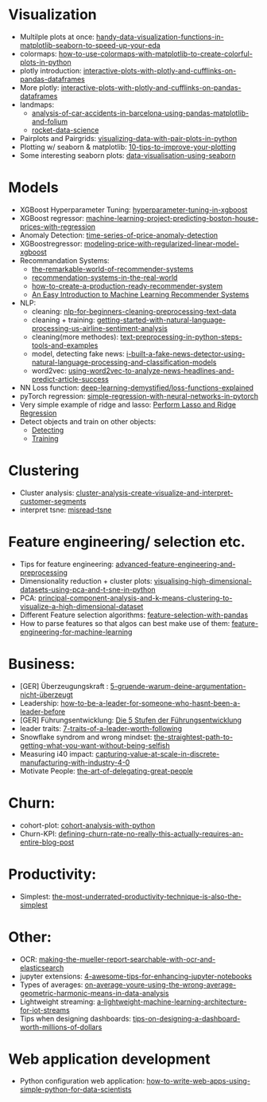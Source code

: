 # Visualization
* Multilple plots at once: [handy-data-visualization-functions-in-matplotlib-seaborn-to-speed-up-your-eda](https://medium.com/better-programming/handy-data-visualization-functions-in-matplotlib-seaborn-to-speed-up-your-eda-241ba0a9c47d)
* colormaps:
[how-to-use-colormaps-with-matplotlib-to-create-colorful-plots-in-python](https://medium.com/@liztersahakyan/how-to-use-colormaps-with-matplotlib-to-create-colorful-plots-in-python-969b5a892f0c?source=email-5b157852f2eb-1564283139843-digest.reader------2-59------------------636e19e0_d5fa_415b_a2e9_f60228bca68c-16&sectionName=recommended)
* plotly introduction: 
[interactive-plots-with-plotly-and-cufflinks-on-pandas-dataframes](https://towardsdatascience.com/the-next-level-of-data-visualization-in-python-dd6e99039d5e)
* More plotly: [interactive-plots-with-plotly-and-cufflinks-on-pandas-dataframes](https://medium.com/@ozan/interactive-plots-with-plotly-and-cufflinks-on-pandas-dataframes-af6f86f62d94)
* landmaps: 
  * [analysis-of-car-accidents-in-barcelona-using-pandas-matplotlib-and-folium](https://towardsdatascience.com/analysis-of-car-accidents-in-barcelona-using-pandas-matplotlib-and-folium-73384240106b)
  * [rocket-data-science](https://link.medium.com/WzjE7spiGZ)
* Pairplots and Pairgrids: [visualizing-data-with-pair-plots-in-python](https://towardsdatascience.com/visualizing-data-with-pair-plots-in-python-f228cf529166)
* Plotting w/ seaborn & matplotlib: [10-tips-to-improve-your-plotting](https://towardsdatascience.com/10-tips-to-improve-your-plotting-f346fa468d18)
* Some interesting seaborn plots: [data-visualisation-using-seaborn](https://medium.com/@mukul.mschauhan/data-visualisation-using-seaborn-464b7c0e5122)







# Models
* XGBoost Hyperparameter Tuning: [hyperparameter-tuning-in-xgboost](https://blog.cambridgespark.com/hyperparameter-tuning-in-xgboost-4ff9100a3b2f)
* XGBoost regressor: [machine-learning-project-predicting-boston-house-prices-with-regression](https://towardsdatascience.com/machine-learning-project-predicting-boston-house-prices-with-regression-b4e47493633d)
* Anomaly Detection: [time-series-of-price-anomaly-detection](https://towardsdatascience.com/time-series-of-price-anomaly-detection-13586cd5ff46)
* XGBoostregressor: [modeling-price-with-regularized-linear-model-xgboost](https://towardsdatascience.com/modeling-price-with-regularized-linear-model-xgboost-55e59eae4482)
* Recommandation Systems: 
  * [the-remarkable-world-of-recommender-systems](https://towardsdatascience.com/the-remarkable-world-of-recommender-systems-bff4b9cbe6a7)
  * [recommendation-systems-in-the-real-world](https://towardsdatascience.com/recommendation-systems-in-the-real-world-51e3948772f3)
  * [how-to-create-a-production-ready-recommender-system](https://towardsdatascience.com/how-to-create-a-production-ready-recommender-system-3c932752f8ea)
  * [An Easy Introduction to Machine Learning Recommender Systems](https://link.medium.com/uxqKBn92C0)
* NLP: 
  * cleaning: [nlp-for-beginners-cleaning-preprocessing-text-data](https://towardsdatascience.com/nlp-for-beginners-cleaning-preprocessing-text-data-ae8e306bef0f)
  * cleaning + training: [getting-started-with-natural-language-processing-us-airline-sentiment-analysis](https://towardsdatascience.com/getting-started-with-natural-language-processing-us-airline-sentiment-analysis-24f9d8f7500d)
  * cleaning(more methodes): [text-preprocessing-in-python-steps-tools-and-examples](https://medium.com/@datamonsters/text-preprocessing-in-python-steps-tools-and-examples-bf025f872908)
  * model, detecting fake news: [i-built-a-fake-news-detector-using-natural-language-processing-and-classification-models](https://towardsdatascience.com/i-built-a-fake-news-detector-using-natural-language-processing-and-classification-models-da180338860e)
  * word2vec: [using-word2vec-to-analyze-news-headlines-and-predict-article-success](https://towardsdatascience.com/using-word2vec-to-analyze-news-headlines-and-predict-article-success-cdeda5f14751)
* NN Loss function: [deep-learning-demystified/loss-functions-explained](https://medium.com/deep-learning-demystified/loss-functions-explained-3098e8ff2b27)
* pyTorch regression: [simple-regression-with-neural-networks-in-pytorch](https://medium.com/@benjamin.phillips22/simple-regression-with-neural-networks-in-pytorch-313f06910379)
* Very simple example of ridge and lasso: [Perform Lasso and Ridge Regression](https://link.medium.com/pS8nRdyyY0)
* Detect objects and train on other objects:
  * [Detecting](https://towardsdatascience.com/object-detection-with-10-lines-of-code-d6cb4d86f606)
  * [Training](https://medium.com/deepquestai/train-object-detection-ai-with-6-lines-of-code-6d087063f6ff)





# Clustering
* Cluster analysis: [cluster-analysis-create-visualize-and-interpret-customer-segments](https://towardsdatascience.com/cluster-analysis-create-visualize-and-interpret-customer-segments-474e55d00ebb)
* interpret tsne: [misread-tsne](https://distill.pub/2016/misread-tsne/)






# Feature engineering/ selection etc.
* Tips for feature engineering:
[advanced-feature-engineering-and-preprocessing](https://towardsdatascience.com/4-tips-for-advanced-feature-engineering-and-preprocessing-ec11575c09ea)
* Dimensionality reduction + cluster plots: [visualising-high-dimensional-datasets-using-pca-and-t-sne-in-python](https://towardsdatascience.com/visualising-high-dimensional-datasets-using-pca-and-t-sne-in-python-8ef87e7915b)
* PCA: [principal-component-analysis-and-k-means-clustering-to-visualize-a-high-dimensional-dataset](https://medium.com/@dmitriy.kavyazin/principal-component-analysis-and-k-means-clustering-to-visualize-a-high-dimensional-dataset-577b2a7a5fe2)
* Different Feature selection algorithms: [feature-selection-with-pandas](https://towardsdatascience.com/feature-selection-with-pandas-e3690ad8504b)
* How to parse features so that algos can best make use of them: [feature-engineering-for-machine-learning](https://towardsdatascience.com/feature-engineering-for-machine-learning-3a5e293a5114)




# Business:
* [GER] Überzeugungskraft : [5-gruende-warum-deine-argumentation-nicht-überzeugt](https://www.linkedin.com/pulse/5-gr%C3%BCnde-warum-deine-argumentation-nicht-%C3%BCberzeugt-stephanie-t%C3%B6njes)
* Leadership: [how-to-be-a-leader-for-someone-who-hasnt-been-a-leader-before](https://medium.com/swlh/how-to-be-a-leader-for-someone-who-hasnt-been-a-leader-before-930696bb86c5)
* [GER] Führungsentwicklung: [Die 5 Stufen der Führungsentwicklung](https://www.linkedin.com/pulse/die-5-stufen-der-f%C3%BChrungsentwicklung-thomas-armbruester)
* leader traits: [7-traits-of-a-leader-worth-following](https://medium.com/personal-growth/7-traits-of-a-leader-worth-following-4bba018c1a80)
* Snowflake syndrom and wrong mindset: [the-straightest-path-to-getting-what-you-want-without-being-selfish](https://medium.com/live-your-life-on-purpose/the-straightest-path-to-getting-what-you-want-without-being-selfish-88d4003fa69d)
* Measuring i40 impact: [capturing-value-at-scale-in-discrete-manufacturing-with-industry-4-0](https://www.mckinsey.com/industries/advanced-electronics/our-insights/capturing-value-at-scale-in-discrete-manufacturing-with-industry-4-0)
* Motivate People: [the-art-of-delegating-great-people](https://marker.medium.com/the-art-of-delegating-great-people-55cf1b4b752f)






# Churn:
* cohort-plot: [cohort-analysis-with-python](https://medium.com/better-programming/cohort-analysis-with-python-e81d9d740a9b)
* Churn-KPI: [defining-churn-rate-no-really-this-actually-requires-an-entire-blog-post](https://shopifyengineering.myshopify.com/blogs/engineering/defining-churn-rate-no-really-this-actually-requires-an-entire-blog-post)






# Productivity:
* Simplest: [the-most-underrated-productivity-technique-is-also-the-simplest](https://forge.medium.com/the-most-underrated-productivity-technique-is-also-the-simplest-82b6b8d2891f)






# Other:
* OCR: [making-the-mueller-report-searchable-with-ocr-and-elasticsearch](https://towardsdatascience.com/making-the-mueller-report-searchable-with-ocr-and-elasticsearch-4e73e55de341)
* jupyter extensions: [4-awesome-tips-for-enhancing-jupyter-notebooks](https://towardsdatascience.com/4-awesome-tips-for-enhancing-jupyter-notebooks-4d8905f926c5)
* Types of averages: [on-average-youre-using-the-wrong-average-geometric-harmonic-means-in-data-analysis](https://towardsdatascience.com/on-average-youre-using-the-wrong-average-geometric-harmonic-means-in-data-analysis-2a703e21ea0)
* Lightweight streaming: [a-lightweight-machine-learning-architecture-for-iot-streams](https://towardsdatascience.com/a-lightweight-machine-learning-architecture-for-iot-streams-bd1bf81afa2)
* Tips when designing dashboards: [tips-on-designing-a-dashboard-worth-millions-of-dollars](https://medium.com/better-programming/tips-on-designing-a-dashboard-worth-millions-of-dollars-21b1f992dee2)





# Web application development
* Python configuration web application: [how-to-write-web-apps-using-simple-python-for-data-scientists](https://towardsdatascience.com/how-to-write-web-apps-using-simple-python-for-data-scientists-a227a1a01582)